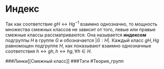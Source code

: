 # Индекс
Так как соответствие $gH\leftrightarrow Hg^{-1}$ взаимно однозначно, то мощность множества смежных классов не зависит от того, левые или правые смежные классы рассматриваются. Она называется **индексом** подгруппы $H$ в группе $G$ и обозначается $|G:H|$.
Каждый класс $gH,Hg$ равномощен подгруппе $H$, как показывают взаимно однозначные соответствия $h\leftrightarrow gh,h\leftrightarrow hg,\forall h\in H$.

###Линки[[Смежный класс]]
###Тэги 
 #Теория_групп 